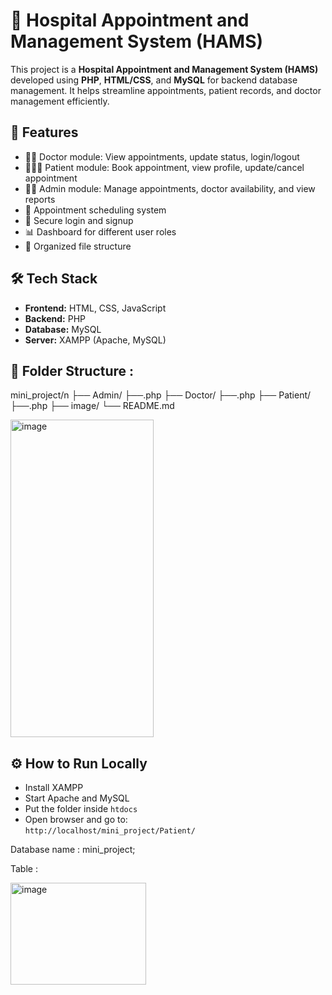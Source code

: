 # 🏥 Hospital Appointment and Management System (HAMS)

This project is a **Hospital Appointment and Management System (HAMS)** developed using **PHP**, **HTML/CSS**, and **MySQL** for backend database management. It helps streamline appointments, patient records, and doctor management efficiently.


## 🚀 Features

- 👨‍⚕️ Doctor module: View appointments, update status, login/logout
- 🧑‍🤝‍🧑 Patient module: Book appointment, view profile, update/cancel appointment
- 🧑‍💼 Admin module: Manage appointments, doctor availability, and view reports
- 📅 Appointment scheduling system
- 🔐 Secure login and signup
- 📊 Dashboard for different user roles
- 📁 Organized file structure

## 🛠️ Tech Stack

- **Frontend:** HTML, CSS, JavaScript
- **Backend:** PHP
- **Database:** MySQL
- **Server:** XAMPP (Apache, MySQL)

## 📂 Folder Structure :

mini_project/n
├── Admin/
    ├──.php
├── Doctor/
    ├──.php
├── Patient/
    ├──.php
├── image/
└── README.md

<img width="229" height="508" alt="image" src="https://github.com/user-attachments/assets/96640aa0-d2f6-4fac-836a-979eee33dc9a" />


## ⚙️ How to Run Locally

- Install XAMPP
- Start Apache and MySQL
- Put the folder inside `htdocs`
- Open browser and go to:  
  `http://localhost/mini_project/Patient/`

Database name : mini_project;

Table : 

  <img width="217" height="163" alt="image" src="https://github.com/user-attachments/assets/83fd1bcc-2ca6-4329-ba7b-ef1c8379ed70" />

  



